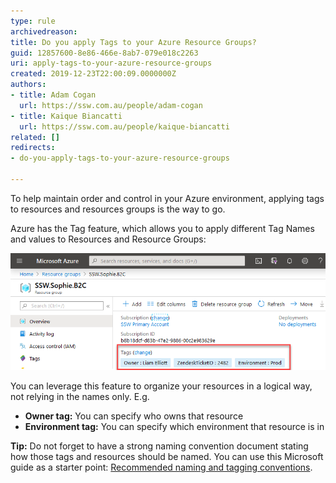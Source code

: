 ```yaml
---
type: rule
archivedreason: 
title: Do you apply Tags to your Azure Resource Groups?
guid: 12857600-8e86-466e-8ab7-079e018c2263
uri: apply-tags-to-your-azure-resource-groups
created: 2019-12-23T22:00:09.0000000Z
authors:
- title: Adam Cogan
  url: https://ssw.com.au/people/adam-cogan
- title: Kaique Biancatti
  url: https://ssw.com.au/people/kaique-biancatti
related: []
redirects:
- do-you-apply-tags-to-your-azure-resource-groups

---
```


To help maintain order and control in your Azure environment, applying tags to resources and resources groups is the way to go.

Azure has the Tag feature, which allows you to apply different Tag Names and values to Resources and Resource Groups:

<!--endintro-->

![Figure: Little example of Tags in Resource Groups](tags-in-resources-group.png)  

You can leverage this feature to organize your resources in a logical way, not relying in the names only. E.g.

* **Owner tag:** You can specify who owns that resource
* **Environment tag:** You can specify which environment that resource is in


**Tip:** Do not forget to have a strong naming convention document stating how those tags and resources should be named. You can use this Microsoft guide as a starter point:     [Recommended naming and tagging conventions](https://docs.microsoft.com/en-us/azure/cloud-adoption-framework/ready/azure-best-practices/naming-and-tagging).
